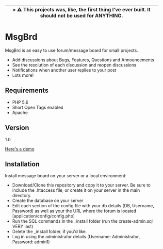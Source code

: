 | > :warning: This projects was, like, the first thing I've ever built. It should not be used for ANYTHING. |
| --- |


MsgBrd
=========

MsgBrd is an easy to use forum/message board for small projects.

  - Add discussions about Bugs, Features, Questions and Announcements
  - See the resolution of each discussion and reopen discussions
  - Notifications when another user replies to your post
  - Lots more!

Requirements
----
  - PHP 5.6
  - Short Open Tags enabled
  - Apache

Version
----

1.0

[Here's a demo](http://forum.ennoapps.com)

Installation
-----------

Install message board on your server or a local environment:

  - Download/Clone this repository and copy it to your server. Be sure to include the .htaccess file, or create it on your server in the main directory.
  - Create the database on your server
  - Edit each section of the config file with your db details (DB, Username, Password) as well as your the URL where the forum is located [application/config/config.php]
  - Run the SQL commands in the _install folder (run the create-admin.sql VERY last)
  - Delete the _install folder, if you'd like.
  - Log in using the administrator details (Username: Administrator, Password: admin1)
